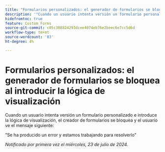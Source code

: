 ```yaml
---
title: "Formularios personalizados: el generador de formularios se bloquea al entrar en la lógica de visualización"
description: '"Cuando un usuario intenta versión un formulario personalizado e introduce la lógica de visualización, el creador de formularios se bloquea y el usuario ve un mensaje".'
hidefromtoc: true
feature: Custom Forms
source-git-commit: c05c388824293dcee4074eb76e2beec6e7cc5d6d
workflow-type: tm+mt
source-wordcount: '83'
ht-degree: 4%

---
```



# Formularios personalizados: el generador de formularios se bloquea al introducir la lógica de visualización

Cuando un usuario intenta versión un formulario personalizado e introduce la lógica de visualización, el creador de formularios se bloquea y el usuario ve el mensaje siguiente:

&quot;Se ha producido un error y estamos trabajando para resolverlo&quot;

_Notificado por primera vez el miércoles, 23 de julio de 2024._
